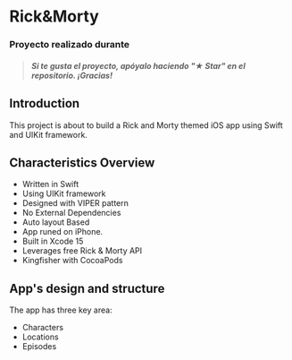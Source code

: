 # Rick&Morty



### Proyecto realizado durante
> ##### Si te gusta el proyecto, apóyalo haciendo "★ Star" en el repositorio. ¡Gracias!

## Introduction
This project is about to build a Rick and Morty themed iOS app using Swift and UIKit framework.

## Characteristics Overview
- Written in Swift
- Using UIKit framework
- Designed with VIPER pattern
- No External Dependencies
- Auto layout Based
- App runed on iPhone.
- Built in Xcode 15
- Leverages free Rick & Morty API
- Kingfisher with CocoaPods
  
## App's design and structure
The app has three key area:
- Characters
- Locations
- Episodes
